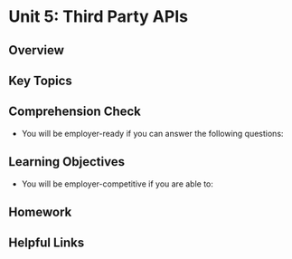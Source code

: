 # Unit 5: Third Party APIs

## Overview

## Key Topics

## Comprehension Check
* You will be employer-ready if you can answer the following questions:

## Learning Objectives
* You will be employer-competitive if you are able to:

## Homework

## Helpful Links


